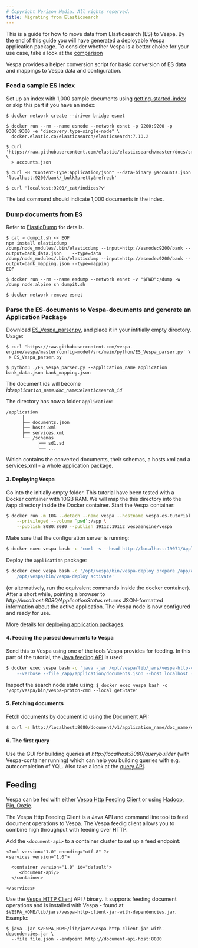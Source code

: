 ```yaml
---
# Copyright Verizon Media. All rights reserved.
title: Migrating from Elasticsearch
---
```


This is a guide for how to move data from Elasticsearch (ES) to Vespa.
By the end of this guide you will have generated a deployable Vespa application package.
To consider whether Vespa is a better choice for your use case,
take a look at the [comparison](elastic-search-comparison.html)

Vespa provides a helper conversion script for basic conversion of ES data and mappings
to Vespa data and configuration.
<!-- ToDo: more details on what is in an app package and a link ...  -->


### Feed a sample ES index
Set up an index with 1,000 sample documents using
[getting-started-index](https://www.elastic.co/guide/en/elasticsearch/reference/7.9/getting-started-index.html)
or skip this part if you have an index:

```
$ docker network create --driver bridge esnet

$ docker run --rm --name esnode --network esnet -p 9200:9200 -p 9300:9300 -e "discovery.type=single-node" \
  docker.elastic.co/elasticsearch/elasticsearch:7.10.2

$ curl 'https://raw.githubusercontent.com/elastic/elasticsearch/master/docs/src/test/resources/accounts.json' \
  > accounts.json

$ curl -H "Content-Type:application/json" --data-binary @accounts.json 'localhost:9200/bank/_bulk?pretty&refresh'

$ curl 'localhost:9200/_cat/indices?v'
```
The last command should indicate 1,000 documents in the index.


### Dump documents from ES
Refer to [ElasticDump](https://github.com/elasticsearch-dump/elasticsearch-dump) for details.

```
$ cat > dumpit.sh << EOF
npm install elasticdump
/dump/node_modules/.bin/elasticdump --input=http://esnode:9200/bank --output=bank_data.json    --type=data
/dump/node_modules/.bin/elasticdump --input=http://esnode:9200/bank --output=bank_mapping.json --type=mapping
EOF

$ docker run --rm --name esdump --network esnet -v "$PWD":/dump -w /dump node:alpine sh dumpit.sh

$ docker network remove esnet
```


### Parse the ES-documents to Vespa-documents and generate an Application Package
Download [ES_Vespa_parser.py](https://github.com/vespa-engine/vespa/tree/master/config-model/src/main/python),
and place it in your intitially empty directory. Usage:

 ```
$ curl 'https://raw.githubusercontent.com/vespa-engine/vespa/master/config-model/src/main/python/ES_Vespa_parser.py' \
  > ES_Vespa_parser.py

$ python3 ./ES_Vespa_parser.py --application_name application bank_data.json bank_mapping.json
 ```

The document ids will become *id:`application_name`:`doc_name`::`elasticsearch_id`*

The directory has now a folder `application`:

```
/application
      │     
      ├── documents.json
      ├── hosts.xml
      ├── services.xml
      └── /schemas
            ├── sd1.sd
            └── ... 
```
Which contains the converted documents, their schemas, a hosts.xml and a services.xml -
a whole application package.



#### 3. Deploying Vespa
Go into the initially empty folder. This tutorial have been tested with a Docker container with 10GB RAM.
We will map the this directory into the /app directory inside the Docker container.
Start the Vespa container:
 
```bash
$ docker run -m 10G --detach --name vespa --hostname vespa-es-tutorial \
    --privileged --volume `pwd`:/app \
    --publish 8080:8080 --publish 19112:19112 vespaengine/vespa
```

Make sure that the configuration server is running:

```bash
$ docker exec vespa bash -c 'curl -s --head http://localhost:19071/ApplicationStatus'
```

Deploy the `application` package:

```bash
$ docker exec vespa bash -c '/opt/vespa/bin/vespa-deploy prepare /app/application && \
    /opt/vespa/bin/vespa-deploy activate'
``` 

(or alternatively, run the equivalent commands inside the docker container).
After a short while, pointing a browser to _http://localhost:8080/ApplicationStatus_
returns JSON-formatted information about the active application.
The Vespa node is now configured and ready for use.

More details for
[deploying application packages](https://docs.vespa.ai/documentation/cloudconfig/application-packages.html#deploy).



#### 4. Feeding the parsed documents to Vespa
Send this to Vespa using one of the tools Vespa provides for feeding.
In this part of the tutorial, the [Java feeding API](https://docs.vespa.ai/documentation/vespa-http-client.html) is used:

```bash
$ docker exec vespa bash -c 'java -jar /opt/vespa/lib/jars/vespa-http-client-jar-with-dependencies.jar \
    --verbose --file /app/application/documents.json --host localhost --port 8080'
```

Inspect the search node state using:
`$ docker exec vespa bash -c '/opt/vespa/bin/vespa-proton-cmd --local getState'`



#### 5. Fetching documents
Fetch documents by document id using the [Document API](https://docs.vespa.ai/documentation/document-api-guide.html):

```bash
$ curl -s http://localhost:8080/document/v1/application_name/doc_name/docid/elasticsearch_id
```



#### 6. The first query
Use the GUI for building queries at _http://localhost:8080/querybuilder_
(with Vespa-container running) which can help you building queries with e.g. autocompletion of YQL.
Also take a look at the [query API](https://docs.vespa.ai/documentation/query-api.html).



## Feeding
Vespa can be fed with either [Vespa Http Feeding Client](https://docs.vespa.ai/documentation/vespa-http-client.html)
or using [Hadoop, Pig, Oozie](https://docs.vespa.ai/documentation/feed-using-hadoop-pig-oozie.html).

The Vespa Http Feeding Client is a Java API and command line tool to feed document operations to Vespa.
The Vespa feedig client allows you to combine high throughput with feeding over HTTP.

Add the `<document-api>` to a container cluster to set up a feed endpoint:

```
<?xml version="1.0" encoding="utf-8" ?>
<services version="1.0">

  <container version="1.0" id="default">
     <document-api/>
  </container>

</services>
```

Use the [Vespa HTTP Client](https://docs.vespa.ai/documentation/vespa-http-client.html) API / binary.
It supports feeding document operations and is installed with Vespa -
found at `$VESPA_HOME/lib/jars/vespa-http-client-jar-with-dependencies.jar`. Example: 

```
$ java -jar $VESPA_HOME/lib/jars/vespa-http-client-jar-with-dependencies.jar \
  --file file.json --endpoint http://document-api-host:8080
```
